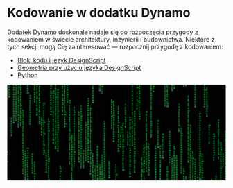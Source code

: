 # Kodowanie w dodatku Dynamo

Dodatek Dynamo doskonale nadaje się do rozpoczęcia przygody z kodowaniem w świecie architektury, inżynierii i budownictwa. Niektóre z tych sekcji mogą Cię zainteresować — rozpocznij przygodę z kodowaniem:

* [Bloki kodu i język DesignScript](8-1\_code-blocks-and-design-script/)
* [Geometria przy użyciu języka DesignScript](8-2\_geometry-with-design-script/)
* [Python](8-3\_python/)

![](<./images/image (17).png>)
